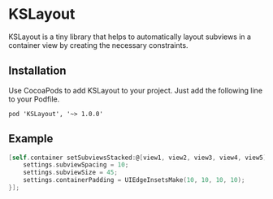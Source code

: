KSLayout
======
KSLayout is a tiny library that helps to automatically layout subviews in a container view by creating the necessary constraints.

## Installation
Use CocoaPods to add KSLayout to your project. Just add the following line to your Podfile.
```
pod 'KSLayout', '~> 1.0.0'
```
## Example
```objective-c
[self.container setSubviewsStacked:@[view1, view2, view3, view4, view5] layoutDirection:KSLayoutDirectionVertical settings:^(KSLayoutSettings *settings) {
	settings.subviewSpacing = 10;
	settings.subviewSize = 45;
	settings.containerPadding = UIEdgeInsetsMake(10, 10, 10, 10);
}];
```
